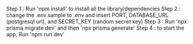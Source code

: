 Step 1 : Run 'npm install' to install all the library/dependencies
Step 2 : change the .env.sample to .env and insert PORT, DATABASE_URL (postgresql url), and SECRET_KEY (random secret key)
Step 3 : Run 'npx prisma migrate dev' and then 'npx prisma generate'
Step 4 : to start the app, Run 'npm run dev'
